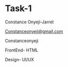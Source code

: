 # Task-1

Constance Onyeji-Jarret

Constanceonyeji@gmail.com

Constanceonyeji

FrontEnd- HTML

Design- UI/UX
